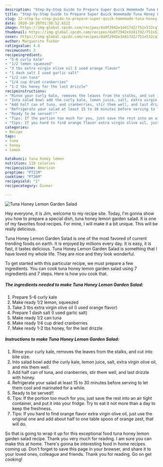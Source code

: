 ```yaml
---
description: "Step-by-Step Guide to Prepare Super Quick Homemade Tuna Honey Lemon Garden Salad"
title: "Step-by-Step Guide to Prepare Super Quick Homemade Tuna Honey Lemon Garden Salad"
slug: 12-step-by-step-guide-to-prepare-super-quick-homemade-tuna-honey-lemon-garden-salad
date: 2020-10-20T01:50:52.652Z
image: https://img-global.cpcdn.com/recipes/da9f2942e1d417d2/751x532cq70/tuna-honey-lemon-garden-salad-recipe-main-photo.jpg
thumbnail: https://img-global.cpcdn.com/recipes/da9f2942e1d417d2/751x532cq70/tuna-honey-lemon-garden-salad-recipe-main-photo.jpg
cover: https://img-global.cpcdn.com/recipes/da9f2942e1d417d2/751x532cq70/tuna-honey-lemon-garden-salad-recipe-main-photo.jpg
author: Marguerite Tucker
ratingvalue: 4.8
reviewcount: 3
recipeingredient:
- "5-6 curly kale"
- "1/2 lemon squeezed"
- "3 tbs extra virgin olive oil I used orange flavor"
- "1 dash salt I used garlic salt"
- "1/2 can tuna"
- "1/4 cup dried cranberries"
- "1-2 tbs honey for the last drizzle"
recipeinstructions:
- "Rinse your curly kale, removes the leaves from the stalks, and cut into bite size."
- "Into salad bowl add the curly kale, lemon juice, salt, extra virgin olive oil, and mix them well."
- "Add half can of tuna, and cranberries, stir them well, and last drizzle with honey."
- "Refrigerate your salad at least 15 to 30 minutes before serving to let them cool and marinated for a while."
- "Ready to be served!!"
- "Tips: If the portion too much for you, just save the rest into an air tight container, and put it into your fridge. Try to eat it not more than a day to keep the freshness."
- "Tips: If you hard to find orange flavor extra virgin olive oil, just use the original one and add about half to one table spoon of orange zest, that will do."
categories:
- Recipe
tags:
- tuna
- honey
- lemon

katakunci: tuna honey lemon 
nutrition: 119 calories
recipecuisine: American
preptime: "PT21M"
cooktime: "PT36M"
recipeyield: "1"
recipecategory: Dinner

---
```



![Tuna Honey Lemon Garden Salad](https://img-global.cpcdn.com/recipes/da9f2942e1d417d2/751x532cq70/tuna-honey-lemon-garden-salad-recipe-main-photo.jpg)

Hey everyone, it is Jim, welcome to my recipe site. Today, I'm gonna show you how to prepare a special dish, tuna honey lemon garden salad. It is one of my favorites food recipes. For mine, I will make it a bit unique. This will be really delicious.



Tuna Honey Lemon Garden Salad is one of the most favored of current trending foods on earth. It is enjoyed by millions every day. It is easy, it is fast, it tastes delicious. Tuna Honey Lemon Garden Salad is something that I have loved my whole life. They are nice and they look wonderful.


To get started with this particular recipe, we must prepare a few ingredients. You can cook tuna honey lemon garden salad using 7 ingredients and 7 steps. Here is how you cook that.

<!--inarticleads1-->

##### The ingredients needed to make Tuna Honey Lemon Garden Salad:

1. Prepare 5-6 curly kale
1. Make ready 1/2 lemon, squeezed
1. Take 3 tbs extra virgin olive oil (I used orange flavor)
1. Prepare 1 dash salt (I used garlic salt)
1. Make ready 1/2 can tuna
1. Make ready 1/4 cup dried cranberries
1. Make ready 1-2 tbs honey, for the last drizzle




<!--inarticleads2-->

##### Instructions to make Tuna Honey Lemon Garden Salad:

1. Rinse your curly kale, removes the leaves from the stalks, and cut into bite size.
1. Into salad bowl add the curly kale, lemon juice, salt, extra virgin olive oil, and mix them well.
1. Add half can of tuna, and cranberries, stir them well, and last drizzle with honey.
1. Refrigerate your salad at least 15 to 30 minutes before serving to let them cool and marinated for a while.
1. Ready to be served!!
1. Tips: If the portion too much for you, just save the rest into an air tight container, and put it into your fridge. Try to eat it not more than a day to keep the freshness.
1. Tips: If you hard to find orange flavor extra virgin olive oil, just use the original one and add about half to one table spoon of orange zest, that will do.




So that is going to wrap it up for this exceptional food tuna honey lemon garden salad recipe. Thank you very much for reading. I am sure you can make this at home. There's gonna be interesting food in home recipes coming up. Don't forget to save this page in your browser, and share it to your loved ones, colleague and friends. Thank you for reading. Go on get cooking!
